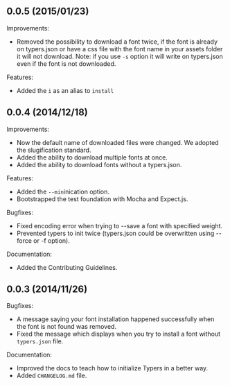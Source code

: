 ## 0.0.5 (2015/01/23)

Improvements:

- Removed the possibility to download a font twice, if the font is already on typers.json or have a css file with the font name in your assets folder it will not download. Note: if you use `-s` option it will write on typers.json even if the font is not downloaded.

Features:

- Added the `i` as an alias to `install`

## 0.0.4 (2014/12/18)

Improvements:

- Now the default name of downloaded files were changed. We adopted the slugification standard.
- Added the ability to download multiple fonts at once.
- Added the ability to download fonts without a typers.json.

Features:

- Added the `--min`inication option.
- Bootstrapped the test foundation with Mocha and Expect.js.

Bugfixes:

- Fixed encoding error when trying to --save a font with specified weight.
- Prevented typers to init twice (typers.json could be overwritten using --force or -f option).

Documentation:

- Added the Contributing Guidelines.

## 0.0.3 (2014/11/26)

Bugfixes:

- A message saying your font installation happened successfully when the font
is not found was removed.
- Fixed the message which displays when you try to install a font without
`typers.json` file.

Documentation:

- Improved the docs to teach how to initialize Typers in a better way.
- Added `CHANGELOG.md` file.
